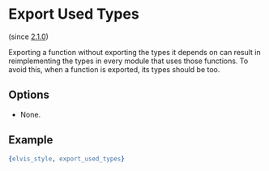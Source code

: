 # Export Used Types

(since [2.1.0](https://github.com/inaka/elvis_core/releases/tag/2.1.0))

Exporting a function without exporting the types it depends on can result in
reimplementing the types in every module that uses those functions. To avoid
this, when a function is exported, its types should be too.

## Options

- None.

## Example

```erlang
{elvis_style, export_used_types}
```

